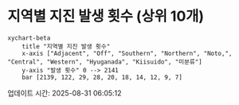 # 지역별 지진 발생 횟수 (상위 10개)

```mermaid
xychart-beta
    title "지역별 지진 발생 횟수"
    x-axis ["Adjacent", "Off", "Southern", "Northern", "Noto,", "Central", "Western", "Hyuganada", "Kiisuido", "미분류"]
    y-axis "발생 횟수" 0 --> 2141
    bar [2139, 122, 29, 28, 20, 18, 14, 12, 9, 7]
```

업데이트 시간: 2025-08-31 06:05:12
